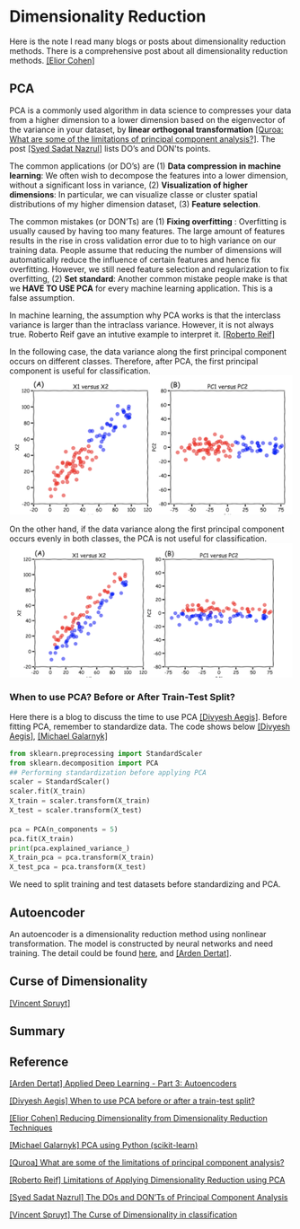 
# Dimensionality Reduction 

Here is the note I read many blogs or posts about dimensionality reduction methods. There is a comprehensive post about all dimensionality reduction methods. [[Elior Cohen]][Reducing Dimensionality from Dimensionality Reduction Techniques]


## PCA

PCA is a commonly used algorithm in data science to compresses your data from a higher dimension to a lower dimension based on the eigenvector of the variance in your dataset, by **linear orthogonal transformation** [[Quroa: What are some of the limitations of principal component analysis?]][What are some of the limitations of principal component analysis?]. The post [[Syed Sadat Nazrul]][The DOs and DON’Ts of Principal Component Analysis] lists DO’s and DON'ts points. 

The common applications (or DO’s) are (1) **Data compression in machine learning**: We often wish to decompose the features into a lower dimension, without a significant loss in variance, (2) **Visualization of higher dimensions**: In particular, we can visualize classe or cluster spatial distributions of my higher dimension dataset, (3) **Feature selection**. 

The common mistakes (or DON’Ts) are (1) **Fixing overfitting** : Overfitting is usually caused by having too many features. The large amount of features results in the rise in cross validation error due to to high variance on our training data. People assume that reducing the number of dimensions will automatically reduce the influence of certain features and hence fix overfitting. However, we still need feature selection and regularization to fix overfitting, (2) **Set standard**: Another common mistake people make is that we **HAVE TO USE PCA** for every machine learning application. This is a false assumption.

In machine learning, the assumption why PCA works is that the interclass variance is larger than the intraclass variance. However, it is not always true. Roberto Reif gave an intutive example to interpret it. [[Roberto Reif]][Limitations of Applying Dimensionality Reduction using PCA]

In the following case, the data variance along the first principal component occurs on different classes. Therefore, after PCA, the first principal component is useful for classification.
![inter_class_variance](images/inter_class_variance.png)

On the other hand, if the data variance along the first principal component occurs evenly in both classes, the PCA is not useful for classification.
![intra_class_variance](images/intra_class_variance.png)

### When to use PCA? Before or After Train-Test Split?

Here there is a blog to discuss the time to use PCA [[Divyesh Aegis]][When to use PCA before or after a train-test split?]. Before fitting PCA, remember to standardize data. The code shows below [[Divyesh Aegis]][When to use PCA before or after a train-test split?], [[Michael Galarnyk]][PCA using Python (scikit-learn)]
```Python
from sklearn.preprocessing import StandardScaler
from sklearn.decomposition import PCA
## Performing standardization before applying PCA
scaler = StandardScaler()
scaler.fit(X_train)
X_train = scaler.transform(X_train)
X_test = scaler.transform(X_test)

pca = PCA(n_components = 5)
pca.fit(X_train)
print(pca.explained_variance_)
X_train_pca = pca.transform(X_train)
X_test_pca = pca.transform(X_test)
```
We need to split training and test datasets before standardizing and PCA.

## Autoencoder
   

An autoencoder is a dimensionality reduction method using nonlinear transformation. The model is constructed by neural networks and need training. The detail could be found [here](https://github.com/HsiangHung/Machine_Learning_Note/tree/master/Dimensionality_Reduction/Autoencoder), and [[Arden Dertat]][Applied Deep Learning - Part 3: Autoencoders].


## Curse of Dimensionality 


[[Vincent Spruyt]][The Curse of Dimensionality in classification]



## Summary












## Reference



[Applied Deep Learning - Part 3: Autoencoders]: https://towardsdatascience.com/applied-deep-learning-part-3-autoencoders-1c083af4d798
[[Arden Dertat] Applied Deep Learning - Part 3: Autoencoders](https://towardsdatascience.com/applied-deep-learning-part-3-autoencoders-1c083af4d798)


[When to use PCA before or after a train-test split?]: https://www.codementor.io/@divyeshaegis/when-to-use-pca-before-or-after-a-train-test-split-vxdrlu6ci
[[Divyesh Aegis] When to use PCA before or after a train-test split?](https://www.codementor.io/@divyeshaegis/when-to-use-pca-before-or-after-a-train-test-split-vxdrlu6ci)

[Reducing Dimensionality from Dimensionality Reduction Techniques]: https://towardsdatascience.com/reducing-dimensionality-from-dimensionality-reduction-techniques-f658aec24dfe
[[Elior Cohen] Reducing Dimensionality from Dimensionality Reduction Techniques](https://towardsdatascience.com/reducing-dimensionality-from-dimensionality-reduction-techniques-f658aec24dfe)


[PCA using Python (scikit-learn)]: https://towardsdatascience.com/pca-using-python-scikit-learn-e653f8989e60
[[Michael Galarnyk] PCA using Python (scikit-learn)](https://towardsdatascience.com/pca-using-python-scikit-learn-e653f8989e60)


[What are some of the limitations of principal component analysis?]: https://www.quora.com/What-are-some-of-the-limitations-of-principal-component-analysis
[[Quroa] What are some of the limitations of principal component analysis?](https://www.quora.com/What-are-some-of-the-limitations-of-principal-component-analysis)


[Limitations of Applying Dimensionality Reduction using PCA]: https://www.robertoreif.com/blog/2018/1/9/pca
[[Roberto Reif] Limitations of Applying Dimensionality Reduction using PCA](https://www.robertoreif.com/blog/2018/1/9/pca)


[The DOs and DON’Ts of Principal Component Analysis]: https://medium.com/@sadatnazrul/the-dos-and-donts-of-principal-component-analysis-7c2e9dc8cc48
[[Syed Sadat Nazrul] The DOs and DON’Ts of Principal Component Analysis](https://medium.com/@sadatnazrul/the-dos-and-donts-of-principal-component-analysis-7c2e9dc8cc48)


[The Curse of Dimensionality in classification]: http://www.visiondummy.com/2014/04/curse-dimensionality-affect-classification/
[[Vincent Spruyt] The Curse of Dimensionality in classification](http://www.visiondummy.com/2014/04/curse-dimensionality-affect-classification/)



